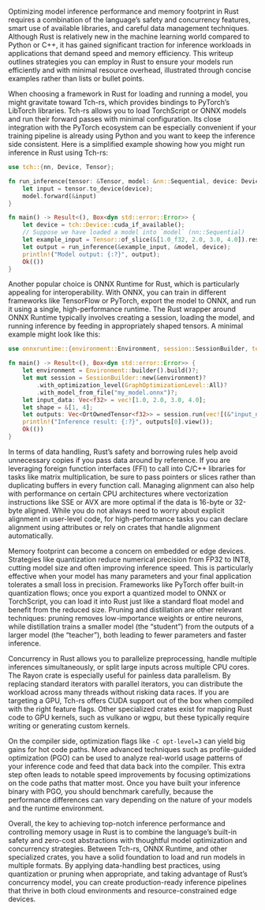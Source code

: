 Optimizing model inference performance and memory footprint in Rust requires a combination of the language’s safety and concurrency features, smart use of available libraries, and careful data management techniques. Although Rust is relatively new in the machine learning world compared to Python or C++, it has gained significant traction for inference workloads in applications that demand speed and memory efficiency. This writeup outlines strategies you can employ in Rust to ensure your models run efficiently and with minimal resource overhead, illustrated through concise examples rather than lists or bullet points.

When choosing a framework in Rust for loading and running a model, you might gravitate toward Tch-rs, which provides bindings to PyTorch’s LibTorch libraries. Tch-rs allows you to load TorchScript or ONNX models and run their forward passes with minimal configuration. Its close integration with the PyTorch ecosystem can be especially convenient if your training pipeline is already using Python and you want to keep the inference side consistent. Here is a simplified example showing how you might run inference in Rust using Tch-rs:

```rust
use tch::{nn, Device, Tensor};

fn run_inference(tensor: &Tensor, model: &nn::Sequential, device: Device) -> Tensor {
    let input = tensor.to_device(device);
    model.forward(&input)
}

fn main() -> Result<(), Box<dyn std::error::Error>> {
    let device = tch::Device::cuda_if_available();
    // Suppose we have loaded a model into `model` (nn::Sequential)
    let example_input = Tensor::of_slice(&[1.0_f32, 2.0, 3.0, 4.0]).reshape(&[1, 4]);
    let output = run_inference(&example_input, &model, device);
    println!("Model output: {:?}", output);
    Ok(())
}
```

Another popular choice is ONNX Runtime for Rust, which is particularly appealing for interoperability. With ONNX, you can train in different frameworks like TensorFlow or PyTorch, export the model to ONNX, and run it using a single, high-performance runtime. The Rust wrapper around ONNX Runtime typically involves creating a session, loading the model, and running inference by feeding in appropriately shaped tensors. A minimal example might look like this:

```rust
use onnxruntime::{environment::Environment, session::SessionBuilder, tensor::OrtOwnedTensor, GraphOptimizationLevel};

fn main() -> Result<(), Box<dyn std::error::Error>> {
    let environment = Environment::builder().build()?;
    let mut session = SessionBuilder::new(&environment)?
        .with_optimization_level(GraphOptimizationLevel::All)?
        .with_model_from_file("my_model.onnx")?;
    let input_data: Vec<f32> = vec![1.0, 2.0, 3.0, 4.0];
    let shape = &[1, 4];
    let outputs: Vec<OrtOwnedTensor<f32>> = session.run(vec![(&"input_name", &input_data, shape)])?;
    println!("Inference result: {:?}", outputs[0].view());
    Ok(())
}
```

In terms of data handling, Rust’s safety and borrowing rules help avoid unnecessary copies if you pass data around by reference. If you are leveraging foreign function interfaces (FFI) to call into C/C++ libraries for tasks like matrix multiplication, be sure to pass pointers or slices rather than duplicating buffers in every function call. Managing alignment can also help with performance on certain CPU architectures where vectorization instructions like SSE or AVX are more optimal if the data is 16-byte or 32-byte aligned. While you do not always need to worry about explicit alignment in user-level code, for high-performance tasks you can declare alignment using attributes or rely on crates that handle alignment automatically.

Memory footprint can become a concern on embedded or edge devices. Strategies like quantization reduce numerical precision from FP32 to INT8, cutting model size and often improving inference speed. This is particularly effective when your model has many parameters and your final application tolerates a small loss in precision. Frameworks like PyTorch offer built-in quantization flows; once you export a quantized model to ONNX or TorchScript, you can load it into Rust just like a standard float model and benefit from the reduced size. Pruning and distillation are other relevant techniques: pruning removes low-importance weights or entire neurons, while distillation trains a smaller model (the “student”) from the outputs of a larger model (the “teacher”), both leading to fewer parameters and faster inference.

Concurrency in Rust allows you to parallelize preprocessing, handle multiple inferences simultaneously, or split large inputs across multiple CPU cores. The Rayon crate is especially useful for painless data parallelism. By replacing standard iterators with parallel iterators, you can distribute the workload across many threads without risking data races. If you are targeting a GPU, Tch-rs offers CUDA support out of the box when compiled with the right feature flags. Other specialized crates exist for mapping Rust code to GPU kernels, such as vulkano or wgpu, but these typically require writing or generating custom kernels.

On the compiler side, optimization flags like `-C opt-level=3` can yield big gains for hot code paths. More advanced techniques such as profile-guided optimization (PGO) can be used to analyze real-world usage patterns of your inference code and feed that data back into the compiler. This extra step often leads to notable speed improvements by focusing optimizations on the code paths that matter most. Once you have built your inference binary with PGO, you should benchmark carefully, because the performance differences can vary depending on the nature of your models and the runtime environment.

Overall, the key to achieving top-notch inference performance and controlling memory usage in Rust is to combine the language’s built-in safety and zero-cost abstractions with thoughtful model optimization and concurrency strategies. Between Tch-rs, ONNX Runtime, and other specialized crates, you have a solid foundation to load and run models in multiple formats. By applying data-handling best practices, using quantization or pruning when appropriate, and taking advantage of Rust’s concurrency model, you can create production-ready inference pipelines that thrive in both cloud environments and resource-constrained edge devices.
